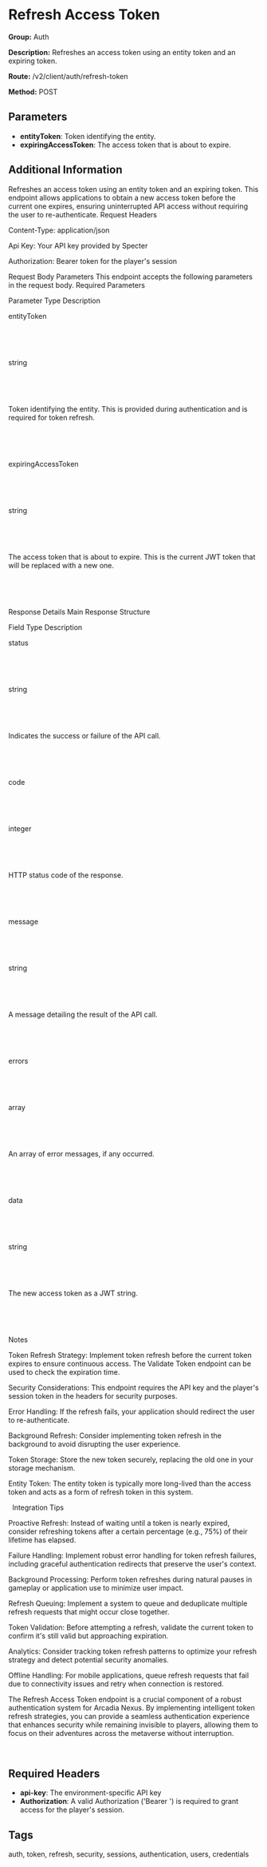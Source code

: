 # Refresh Access Token

**Group:** Auth

**Description:** Refreshes an access token using an entity token and an expiring token.

**Route:** /v2/client/auth/refresh-token

**Method:** POST

## Parameters

- **entityToken**: Token identifying the entity.
- **expiringAccessToken**: The access token that is about to expire.

## Additional Information

Refreshes an access token using an entity token and an expiring token. This endpoint allows applications to obtain a new access token before the current one expires, ensuring uninterrupted API access without requiring the user to re-authenticate.
Request Headers

Content-Type: application/json

Api Key: Your API key provided by Specter

Authorization: Bearer token for the player's session

Request Body Parameters
This endpoint accepts the following parameters in the request body.
Required Parameters

Parameter
Type
Description

entityToken

 

 

string

 

 

Token identifying the entity. This is provided during authentication and is required for token refresh.

 

 

expiringAccessToken

 

 

string

 

 

The access token that is about to expire. This is the current JWT token that will be replaced with a new one.

 

 

Response Details
Main Response Structure

Field
Type
Description

status

 

 

string

 

 

Indicates the success or failure of the API call.

 

 

code

 

 

integer

 

 

HTTP status code of the response.

 

 

message

 

 

string

 

 

A message detailing the result of the API call.

 

 

errors

 

 

array

 

 

An array of error messages, if any occurred.

 

 

data

 

 

string

 

 

The new access token as a JWT string.

 

 

Notes

Token Refresh Strategy: Implement token refresh before the current token expires to ensure continuous access. The Validate Token endpoint can be used to check the expiration time.

Security Considerations: This endpoint requires the API key and the player's session token in the headers for security purposes.

Error Handling: If the refresh fails, your application should redirect the user to re-authenticate.

Background Refresh: Consider implementing token refresh in the background to avoid disrupting the user experience.

Token Storage: Store the new token securely, replacing the old one in your storage mechanism.

Entity Token: The entity token is typically more long-lived than the access token and acts as a form of refresh token in this system.

 
Integration Tips

Proactive Refresh: Instead of waiting until a token is nearly expired, consider refreshing tokens after a certain percentage (e.g., 75%) of their lifetime has elapsed.

Failure Handling: Implement robust error handling for token refresh failures, including graceful authentication redirects that preserve the user's context.

Background Processing: Perform token refreshes during natural pauses in gameplay or application use to minimize user impact.

Refresh Queuing: Implement a system to queue and deduplicate multiple refresh requests that might occur close together.

Token Validation: Before attempting a refresh, validate the current token to confirm it's still valid but approaching expiration.

Analytics: Consider tracking token refresh patterns to optimize your refresh strategy and detect potential security anomalies.

Offline Handling: For mobile applications, queue refresh requests that fail due to connectivity issues and retry when connection is restored.

The Refresh Access Token endpoint is a crucial component of a robust authentication system for Arcadia Nexus. By implementing intelligent token refresh strategies, you can provide a seamless authentication experience that enhances security while remaining invisible to players, allowing them to focus on their adventures across the metaverse without interruption.

 

## Required Headers

- **api-key**: The environment-specific API key
- **Authorization**: A valid Authorization ('Bearer <token>') is required to grant access for the player's session.

## Tags

auth, token, refresh, security, sessions, authentication, users, credentials
